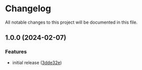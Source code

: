 # Changelog

All notable changes to this project will be documented in this file.

## 1.0.0 (2024-02-07)


### Features

* initial release ([3dde32e](https://github.com/finisterra-io/terraform-aws-wafv2/commit/3dde32e03e10ce0321df53b45dc15ebb88e20edb))
